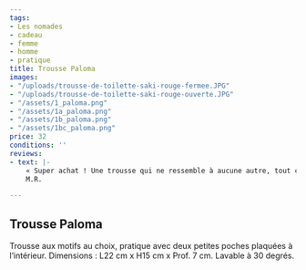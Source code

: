 ```yaml
---
tags:
- Les nomades
- cadeau
- femme
- homme
- pratique
title: Trousse Paloma
images:
- "/uploads/trousse-de-toilette-saki-rouge-fermee.JPG"
- "/uploads/trousse-de-toilette-saki-rouge-ouverte.JPG"
- "/assets/1_paloma.png"
- "/assets/1a_paloma.png"
- "/assets/1b_paloma.png"
- "/assets/1bc_paloma.png"
price: 32
conditions: ''
reviews:
- text: |-
    « Super achat ! Une trousse qui ne ressemble à aucune autre, tout ça pour un tout petit prix. Coutures invisibles, ensemble solide qui correspond complètement à ce que je voulais ! Des poches intérieures, un tissu molletonné… Un travail de qualité. Du coup je me suis commandé la même en plus grand. »
    M.R.

---
```

## Trousse Paloma

Trousse aux motifs au choix, pratique avec deux petites poches plaquées à l’intérieur. Dimensions : L22 cm x H15 cm x Prof. 7 cm. Lavable à 30 degrés.